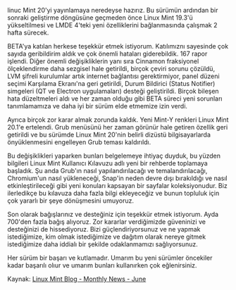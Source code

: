 linuc Mint 20'yi yayınlamaya neredeyse hazırız. 
Bu sürümün ardından bir sonraki geliştirme döngüsüne geçmeden önce 
Linux Mint 19.3'ü yükseltilmesi ve LMDE 4'teki yeni özelliklerini bağlanmasında çalışmak 2 hafta sürecek.

BETA'ya katılan herkese teşekkür etmek istiyorum. Katılımıznı sayesinde çok sayıda geribildirim aldık ve çok önemli hataları giderebildik. 
167 rapor işlendi. 
Diğer önemli değişikliklerin yanı sıra Cinnamon fraksiyonel ölçeklendirme daha sezgisel hale getirildi, 
birçok çeviri sorunu çözüldü, 
LVM şifreli kurulumlar artık internet bağlantısı gerektirmiyor, 
panel düzeni seçimi Karşılama Ekranı'na geri getirildi, 
Durum Bildirici (Status Notifier) simgeleri (QT ve Electron uygulamaları) desteği geliştirildi. 
Birçok bileşen hata düzeltmeleri aldı ve her zaman olduğu gibi BETA süreci yeni sorunları tanımlamamıza ve daha iyi bir sürüm elde etmemize izin verdi.

Ayrıca birçok zor karar almak zorunda kaldık. Yeni Mint-Y renkleri 
Linux Mint 20.1'e ertelendi. 
Grub menüsünü her zaman görünür hale getiren özellik geri getirildi ve bu sürümde Linux Mint 20'nin belirli dizüstü bilgisayarlarda önyüklenmesini engelleyen Grub teması kaldırıldı.

Bu değişiklikleri yaparken bunları belgelemeye ihtiyaç duyduk, bu yüzden bilgileri Linux Mint Kullanıcı Kılavuzu adlı yeni bir rehberde toplamaya başladık. Şu anda Grub'ın nasıl yapılandırılacağı ve temalandırılacağı, Chromium'un nasıl yükleneceği, Snap'in neden devre dışı bırakıldığı ve nasıl etkinleştirileceği gibi yeni konuları kapsayan bir sayfalar koleksiyonudur. Biz ilerledikçe bu kılavuza daha fazla bilgi ekleyeceğiz ve bunun topluluk için çok yararlı bir şeye dönüşmesini umuyoruz.

Son olarak bağışlarınız ve desteğiniz için teşekkür etmek istiyorum. 
Ayda 700'den fazla bağış alıyoruz. 
Zor kararlar verdiğimizde güveninizi ve desteğinizi de hissediyoruz. Bizi güçlendiriyorsunuz ve ne yapmak istediğimize, 
kim olmak istediğimize ve dağıtım olarak nereye gitmek istediğimize daha iddialı bir şekilde odaklanmamızı sağlıyorsunuz.

Her sürüm bir başarı ve kutlamadır. Umarım bu yeni sürümler öncekiler kadar başarılı olıur ve umarım bunları kullanırken çok eğlenirsiniz.

Kaynak: [Linux Mint Blog - Monthly News - June](https://blog.linuxmint.com/?p=3926)
